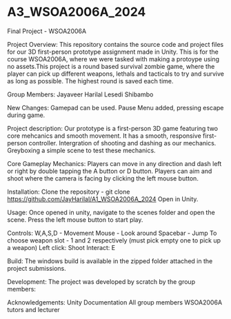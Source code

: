 # A3_WSOA2006A_2024
Final Project - WSOA2006A

Project Overview:
This repository contains the source code and project files for our 3D first-person prototype assignment made in Unity. This is for the course WSOA2006A, where we were tasked with making a protoype using no assets.This project is a round based survival zombie game, where the player can pick up different weapons, lethals and tacticals to try and survive as long as possible. The highest round is saved each time.

Group Members:
Jayaveer Harilal
Lesedi Shibambo

New Changes:
Gamepad can be used.
Pause Menu added, pressing escape during game.

Project description:
Our prototype is a first-person 3D game featuring two core mehcanics and smooth movement.
It has a smooth, responsive first-person controller.
Intergration of shooting and dashing as our mechanics.
Greyboxing a simple scene to test these mechanics.

Core Gameplay Mechanics:
Players can move in any direction and dash left or right by double tapping the A button or D button.
Players can aim and shoot where the camera is facing by clicking the left mouse button.

Installation:
Clone the repository - git clone https://github.com/JayHarilal/A1_WSOA2006A_2024
Open in Unity.

Usage:
Once opened in unity, navigate to the scenes folder and open the scene.
Press the left mouse button to start play.

Controls:
W,A,S,D - Movement
Mouse - Look around
Spacebar - Jump
To choose weapon slot - 1 and 2 respectively (must pick empty one to pick up a weapon)
Left click: Shoot
Interact: E

Build:
The windows build is available in the zipped folder attached in the project submissions.

Development:
The project was developed by scratch by the group members:

Acknowledgements:
Unity Documentation
All group members
WSOA2006A tutors and lecturer
